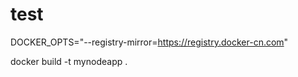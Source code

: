 # test

DOCKER_OPTS="--registry-mirror=https://registry.docker-cn.com" 

docker build -t mynodeapp .